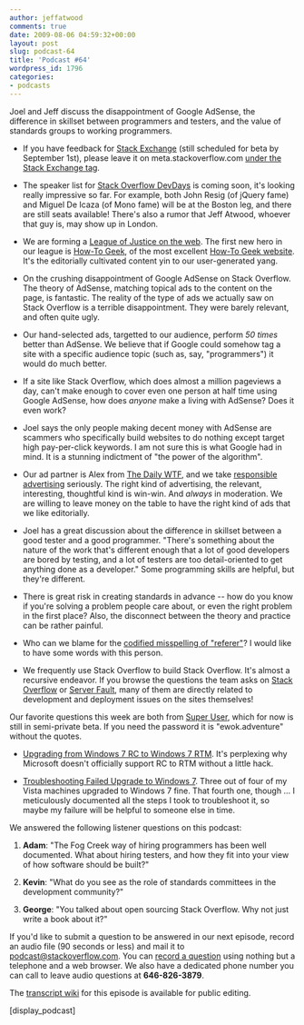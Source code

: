```yaml
---
author: jeffatwood
comments: true
date: 2009-08-06 04:59:32+00:00
layout: post
slug: podcast-64
title: 'Podcast #64'
wordpress_id: 1796
categories:
- podcasts
---
```


Joel and Jeff discuss the disappointment of Google AdSense, the difference in skillset between programmers and testers, and the value of standards groups to working programmers.



	
  * If you have feedback for [Stack Exchange](http://stackexchange.com/) (still scheduled for beta by September 1st), please leave it on meta.stackoverflow.com [under the Stack Exchange tag](http://meta.stackoverflow.com/questions/tagged/stackexchange).

	
  * The speaker list for [Stack Overflow DevDays](http://devdays.stackoverflow.com) is coming soon, it's looking really impressive so far. For example, both John Resig (of jQuery fame) and Miguel De Icaza (of Mono fame) will be at the Boston leg, and there are still seats available! There's also a rumor that Jeff Atwood, whoever that guy is, may show up in London.

	
  * We are forming a [League of Justice on the web](http://blog.stackoverflow.com/2009/07/why-cant-you-have-just-one-site/). The first new hero in our league is [How-To Geek](http://blog.stackoverflow.com/2009/07/howtogeek-and-stack-overflow/), of the most excellent [How-To Geek website](http://www.howtogeek.com/). It's the editorially cultivated content yin to our user-generated yang.

	
  * On the crushing disappointment of Google AdSense on Stack Overflow. The theory of AdSense, matching topical ads to the content on the page, is fantastic. The reality of the type of ads we actually saw on Stack Overflow is a terrible disappointment. They were barely relevant, and often quite ugly.

	
  * Our hand-selected ads, targetted to our audience, perform _50 times_ better than AdSense. We believe that if Google could somehow tag a site with a specific audience topic (such as, say, "programmers") it would do much better.

	
  * If a site like Stack Overflow, which does almost a million pageviews a day, can't make enough to cover even one person at half time using Google AdSense, how does _anyone_ make a living with AdSense? Does it even work?

	
  * Joel says the only people making decent money with AdSense are scammers who specifically build websites to do nothing except target high pay-per-click keywords. I am not sure this is what Google had in mind. It is a stunning indictment of "the power of the algorithm".

	
  * Our ad partner is Alex from [The Daily WTF](http://thedailywtf.com/), and we take [responsible advertising](http://www.codinghorror.com/blog/archives/000893.html) seriously. The right kind of advertising, the relevant, interesting, thoughtful kind is win-win. And _always_ in moderation. We are willing to leave money on the table to have the right kind of ads that we like editorially.

	
  * Joel has a great discussion about the difference in skillset between a good tester and a good programmer. "There's something about the nature of the work that's different enough that a lot of good developers are bored by testing, and a lot of testers are too detail-oriented to get anything done as a developer." Some programming skills are helpful, but they're different.

	
  * There is great risk in creating standards in advance -- how do you know if you're solving a problem people care about, or even the right problem in the first place? Also, the disconnect between the theory and practice can be rather painful.

	
  * Who can we blame for the [codified misspelling of "referer"](http://en.wikipedia.org/wiki/HTTP_referrer)? I would like to have some words with this person.

	
  * We frequently use Stack Overflow to build Stack Overflow. It's almost a recursive endeavor. If you browse the questions the team asks on [Stack Overflow](http://stackoverflow.com/users?tab=oldest) or [Server Fault](http://serverfault.com/users?tab=oldest), many of them are directly related to development and deployment issues on the sites themselves!


Our favorite questions this week are both from [Super User](http://superuser.com), which for now is still in semi-private beta. If you need the password it is "ewok.adventure" without the quotes.



	
  * [Upgrading from Windows 7 RC to Windows 7 RTM](http://superuser.com/questions/1298/upgrading-from-windows-7-rc-to-windows-7-rtm). It's perplexing why Microsoft doesn't officially support RC to RTM without a little hack.

	
  * [Troubleshooting Failed Upgrade to Windows 7](http://superuser.com/questions/16933/troubleshooting-failed-upgrade-to-windows-7). Three out of four of my Vista machines upgraded to Windows 7 fine. That fourth one, though ... I meticulously documented all the steps I took to troubleshoot it, so maybe my failure will be helpful to someone else in time.


We answered the following listener questions on this podcast:

	
  1. **Adam**: "The Fog Creek way of hiring programmers has been well documented. What about hiring testers, and how they fit into your view of how software should be built?"

	
  2. **Kevin**: "What do you see as the role of standards committees in the development community?"

	
  3. **George**: "You talked about open sourcing Stack Overflow. Why not just write a book about it?"


If you'd like to submit a question to be answered in our next episode, record an audio file (90 seconds or less) and mail it to [podcast@stackoverflow.com](mailto:podcast@stackoverflow.com). You can [record a question](http://blog.stackoverflow.com/index.php/2008/05/recording-podcast-questions-using-your-telephone/) using nothing but a telephone and a web browser. We also have a dedicated phone number you can call to leave audio questions at **646-826-3879**.

The [transcript wiki](https://stackoverflow.fogbugz.com/default.asp?W29074) for this episode is available for public editing.

[display_podcast]
